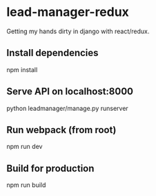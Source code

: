 # lead-manager-redux

Getting my hands dirty in django with react/redux.

## Install dependencies
npm install

## Serve API on localhost:8000
python leadmanager/manage.py runserver

## Run webpack (from root)
npm run dev

## Build for production
npm run build

